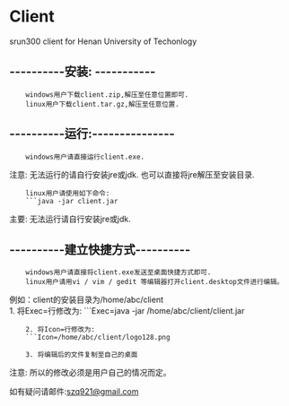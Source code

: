 Client
=======

srun300 client for Henan University of Techonlogy<br>

----------安装: -----------
---------------------------
		windows用户下载client.zip,解压至任意位置即可.
		linux用户下载client.tar.gz,解压至任意位置.

----------运行:---------------
------------------------------
		windows用户请直接运行client.exe.
注意: 无法运行的请自行安装jre或jdk. 也可以直接将jre解压至安装目录.

		linux用户请使用如下命令: 
		```java -jar client.jar
主要: 无法运行请自行安装jre或jdk.

----------建立快捷方式----------
--------------------------------
		windows用户请直接将client.exe发送至桌面快捷方式即可.
		linux用户请用vi / vim / gedit 等编辑器打开client.desktop文件进行编辑。
例如：client的安装目录为/home/abc/client<br>
		1. 将Exec=行修改为:
		```Exec=java -jar /home/abc/client/client.jar

		2. 将Icon=行修改为:
		```Icon=/home/abc/client/logo128.png

		3. 将编辑后的文件复制至自己的桌面

注意: 所以的修改必须是用户自己的情况而定。<br>


如有疑问请邮件:szq921@gmail.com

